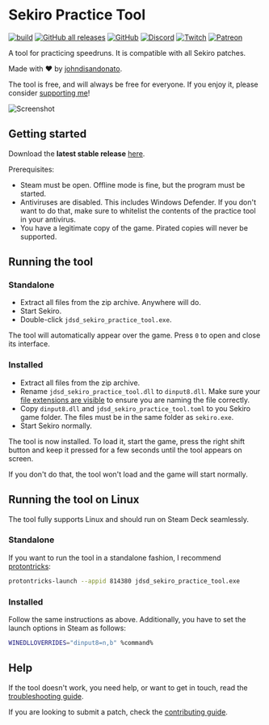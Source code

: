 # Sekiro Practice Tool

[![build](https://github.com/veeenu/sekiro-practice-tool/actions/workflows/build.yml/badge.svg)](https://github.com/veeenu/sekiro-practice-tool/actions)
[![GitHub all releases](https://img.shields.io/github/downloads/veeenu/sekiro-practice-tool/total)](https://github.com/veeenu/sekiro-practice-tool/releases/latest)
[![GitHub](https://img.shields.io/github/license/veeenu/sekiro-practice-tool)](https://github.com/veeenu/sekiro-practice-tool/blob/master/LICENSE) 
[![Discord](https://img.shields.io/discord/267623298647457802)](https://discord.gg/CVHbN7eF)
[![Twitch](https://img.shields.io/twitch/status/johndisandonato?style=social)](https://twitch.tv/johndisandonato)
[![Patreon](https://img.shields.io/badge/Support_me-Patreon-orange)](https://www.patreon.com/johndisandonato)

A tool for practicing speedruns. It is compatible with all Sekiro patches.

Made with ❤️ by [johndisandonato](https://twitch.tv/johndisandonato).

The tool is free, and will always be free for everyone. If you enjoy it, please consider 
[supporting me](https://www.patreon.com/johndisandonato)!

![Screenshot](lib/data/screenshot.jpg)

## Getting started

Download the **latest stable release** [here](https://github.com/veeenu/sekiro-practice-tool/releases/latest).

Prerequisites:

- Steam must be open. Offline mode is fine, but the program must be started.
- Antiviruses are disabled. This includes Windows Defender. If you don't want to do that, make sure to whitelist the contents of the practice tool in your antivirus.
- You have a legitimate copy of the game. Pirated copies will never be supported.

## Running the tool

### Standalone

- Extract all files from the zip archive. Anywhere will do.
- Start Sekiro.
- Double-click `jdsd_sekiro_practice_tool.exe`.

The tool will automatically appear over the game. Press `0` to open and close its interface.

### Installed

- Extract all files from the zip archive.
- Rename `jdsd_sekiro_practice_tool.dll` to `dinput8.dll`. Make sure your [file extensions are visible](https://www.howtogeek.com/205086/beginner-how-to-make-windows-show-file-extensions/)
  to ensure you are naming the file correctly.
- Copy `dinput8.dll` and `jdsd_sekiro_practice_tool.toml` to you Sekiro game folder.
  The files must be in the same folder as `sekiro.exe`.
- Start Sekiro normally.

The tool is now installed. To load it, start the game, press the right shift button and 
keep it pressed for a few seconds until the tool appears on screen.

If you don't do that, the tool won't load and the game will start normally.

## Running the tool on Linux

The tool fully supports Linux and should run on Steam Deck seamlessly.

### Standalone

If you want to run the tool in a standalone fashion, I recommend [protontricks](https://github.com/Matoking/protontricks):

```sh
protontricks-launch --appid 814380 jdsd_sekiro_practice_tool.exe
```

### Installed

Follow the same instructions as above. Additionally, you have to set the launch options in Steam as follows:

```sh
WINEDLLOVERRIDES="dinput8=n,b" %command%
```

## Help

If the tool doesn't work, you need help, or want to get in touch, read the [troubleshooting guide](TROUBLESHOOTING.md).

If you are looking to submit a patch, check the [contributing guide](CONTRIBUTING.md).

